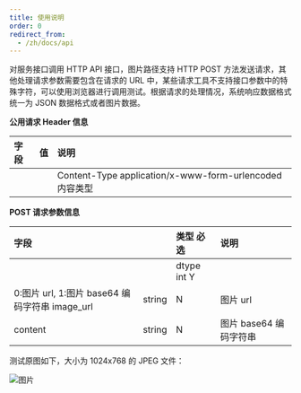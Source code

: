 ```yaml
---
title: 使用说明
order: 0
redirect_from:
  - /zh/docs/api
---
```


对服务接口调用 HTTP API 接口，图片路径支持 HTTP POST 方法发送请求，其他处理请求参数需要包含在请求的 URL 中，某些请求工具不支持接口参数中的特殊字符，可以使用浏览器进行调用测试。根据请求的处理情况，系统响应数据格式统一为 JSON 数据格式或者图片数据。

**公用请求 Header 信息**

| 字段 | 值  | 说明                                                    |
| :--- | :-- | :------------------------------------------------------ |
|      |     | Content-Type application/x-www-form-urlencoded 内容类型 |

**POST 请求参数信息**

| 字段                                           |        | 类型 必选   | 说明                   |
| :--------------------------------------------- | :----- | :---------- | :--------------------- |
|                                                |        | dtype int Y |                        |
| 0:图片 url, 1:图片 base64 编码字符串 image_url | string | N           | 图片 url               |
| content                                        | string | N           | 图片 base64 编码字符串 |

测试原图如下，大小为 1024x768 的 JPEG 文件：

![图片](https://uploader.shimo.im/f/jWwYmCk3alEabPVV.png)
